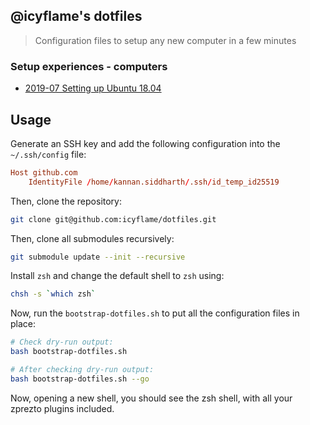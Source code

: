 ## @icyflame's dotfiles

> Configuration files to setup any new computer in a few minutes

### Setup experiences - computers

- [2019-07 Setting up Ubuntu 18.04][1]

[1]: https://gist.github.com/icyflame/1399a7462f4c56103f8417b26875f5c5

## Usage

Generate an SSH key and add the following configuration into the `~/.ssh/config` file:

```conf
Host github.com
    IdentityFile /home/kannan.siddharth/.ssh/id_temp_id25519
```

Then, clone the repository:

```sh
git clone git@github.com:icyflame/dotfiles.git
```

Then, clone all submodules recursively:

```sh
git submodule update --init --recursive
```

Install `zsh` and change the default shell to `zsh` using:

```sh
chsh -s `which zsh`
```

Now, run the `bootstrap-dotfiles.sh` to put all the configuration files in
place:

```sh
# Check dry-run output:
bash bootstrap-dotfiles.sh

# After checking dry-run output:
bash bootstrap-dotfiles.sh --go
```

Now, opening a new shell, you should see the zsh shell, with all your zprezto
plugins included.
